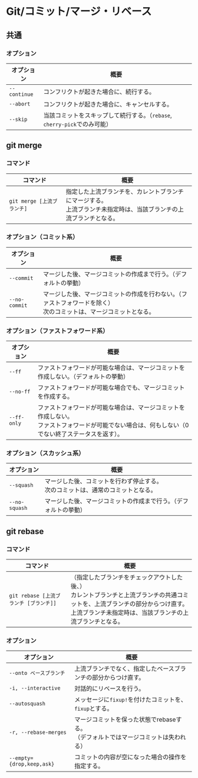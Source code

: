 # Git/コミット/マージ・リベース

## 共通

### オプション

| オプション   | 概要                                                         |
| ------------ | ------------------------------------------------------------ |
| `--continue` | コンフリクトが起きた場合に、続行する。                       |
| `--abort`    | コンフリクトが起きた場合に、キャンセルする。                 |
| `--skip`     | 当該コミットをスキップして続行する。（`rebase`, `cherry-pick`でのみ可能） |

## git merge

### コマンド

| コマンド                   | 概要                                                         |
| -------------------------- | ------------------------------------------------------------ |
| `git merge [上流ブランチ]` | 指定した上流ブランチを、カレントブランチにマージする。<br />上流ブランチ未指定時は、当該ブランチの上流ブランチとなる。 |

### オプション（コミット系）

| オプション    | 概要                                                         |
| ------------- | ------------------------------------------------------------ |
| `--commit`    | マージした後、マージコミットの作成まで行う。（デフォルトの挙動） |
| `--no-commit` | マージした後、マージコミットの作成を行わない。（ファストフォワードを除く）<br />次のコミットは、マージコミットとなる。 |

### オプション（ファストフォワード系）

| オプション  | 概要                                                         |
| ----------- | ------------------------------------------------------------ |
| `--ff`      | ファストフォワードが可能な場合は、マージコミットを作成しない。（デフォルトの挙動） |
| `--no-ff`   | ファストフォワードが可能な場合でも、マージコミットを作成する。 |
| `--ff-only` | ファストフォワードが可能な場合は、マージコミットを作成しない。<br />ファストフォワードが可能でない場合は、何もしない（0でない終了ステータスを返す）。 |

### オプション（スカッシュ系）

| オプション    | 概要                                                         |
| ------------- | ------------------------------------------------------------ |
| `--squash`    | マージした後、コミットを行わず停止する。<br />次のコミットは、通常のコミットとなる。 |
| `--no-squash` | マージした後、マージコミットの作成まで行う。（デフォルトの挙動） |

## git rebase

### コマンド

| コマンド                               | 概要                                                         |
| -------------------------------------- | ------------------------------------------------------------ |
| `git rebase [上流ブランチ [ブランチ]]` | （指定したブランチをチェックアウトした後、）<br />カレントブランチと上流ブランチの共通コミットを、上流ブランチの部分からつけ直す。<br />上流ブランチ未指定時は、当該ブランチの上流ブランチとなる。 |

### オプション

| オプション                | 概要                                                         |
| ------------------------- | ------------------------------------------------------------ |
| `--onto ベースブランチ`   | 上流ブランチでなく、指定したベースブランチの部分からつけ直す。 |
| `-i, --interactive`       | 対話的にリベースを行う。                                     |
| `--autosquash`            | メッセージに`fixup!`を付けたコミットを、`fixup`とする。      |
| `-r, --rebase-merges`     | マージコミットを保った状態でrebaseする。<br />（デフォルトではマージコミットは失われる） |
| `--empty={drop,keep,ask}` | コミットの内容が空になった場合の操作を指定する。             |
